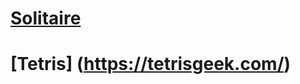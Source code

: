 <!-- # [照片](https://1drv.ms/f/s!Aufy3l-3PSKMmyGQ_BNAWNXGy2sw?e=f9LQ44) -->
# [Solitaire](https://worldofsolitaire.com/)
# [Tetris] (https://tetrisgeek.com/)
